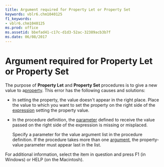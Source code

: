 ```yaml
---
title: Argument required for Property Let or Property Set
keywords: vblr6.chm1040125
f1_keywords:
- vblr6.chm1040125
ms.prod: office
ms.assetid: bbefad41-c17c-d1d3-52ac-32389acb3b7f
ms.date: 06/08/2017
---
```



# Argument required for Property Let or Property Set

The purpose of **Property Let** and **Property Set** procedures is to give a new value to a[property](vbe-glossary.md). This error has the following causes and solutions:



- In setting the property, the value doesn't appear in the right place. Place the value to which you want to set the property on the right side of the [expression](vbe-glossary.md) setting the property value.
    
- In the procedure definition, the [parameter](vbe-glossary.md) defined to receive the value passed on the right side of the expression is missing or misplaced.
    
    Specify a parameter for the value argument list in the procedure definition. If the procedure takes more than one [argument](vbe-glossary.md), the property-value parameter must appear last in the list.
    

For additional information, select the item in question and press F1 (in Windows) or HELP (on the Macintosh).

